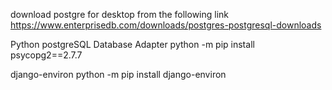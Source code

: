 


download postgre for desktop from the following link
https://www.enterprisedb.com/downloads/postgres-postgresql-downloads

Python postgreSQL Database Adapter
python -m pip install psycopg2==2.7.7

django-environ
python -m pip install django-environ